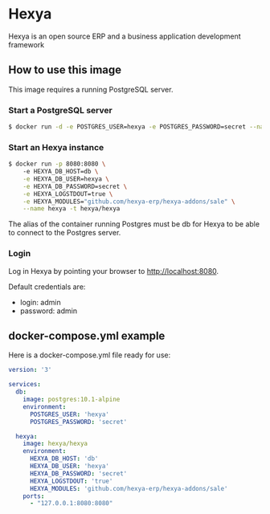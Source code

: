 # Hexya
Hexya is an open source ERP and a business application development framework

## How to use this image

This image requires a running PostgreSQL server.
### Start a PostgreSQL server

```bash
$ docker run -d -e POSTGRES_USER=hexya -e POSTGRES_PASSWORD=secret --name db postgres
```

### Start an Hexya instance

```bash
$ docker run -p 8080:8080 \ 
    -e HEXYA_DB_HOST=db \
    -e HEXYA_DB_USER=hexya \
    -e HEXYA_DB_PASSWORD=secret \
    -e HEXYA_LOGSTDOUT=true \
    -e HEXYA_MODULES="github.com/hexya-erp/hexya-addons/sale" \
    --name hexya -t hexya/hexya
```

The alias of the container running Postgres must be db for Hexya to be able to connect to the Postgres server.

### Login 

Log in Hexya by pointing your browser to [http://localhost:8080](http://localhost:8080).

Default credentials are:
- login: admin
- password: admin

## docker-compose.yml example

Here is a docker-compose.yml file ready for use:
```yaml
version: '3'

services:
  db:
    image: postgres:10.1-alpine
    environment:
      POSTGRES_USER: 'hexya'
      POSTGRES_PASSWORD: 'secret'

  hexya:
    image: hexya/hexya
    environment:
      HEXYA_DB_HOST: 'db'
      HEXYA_DB_USER: 'hexya'
      HEXYA_DB_PASSWORD: 'secret'
      HEXYA_LOGSTDOUT: 'true'
      HEXYA_MODULES: 'github.com/hexya-erp/hexya-addons/sale'
    ports:
      - "127.0.0.1:8080:8080"
```
